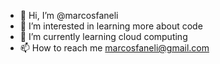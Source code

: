 - 👋 Hi, I’m @marcosfaneli
- 👀 I’m interested in learning more about code
- 🌱 I’m currently learning cloud computing
- 📫 How to reach me marcosfaneli@gmail.com

<!---
marcosfaneli/marcosfaneli is a ✨ special ✨ repository because its `README.md` (this file) appears on your GitHub profile.
You can click the Preview link to take a look at your changes.
--->
